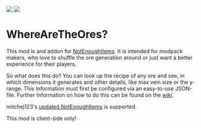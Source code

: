 [![](http://cf.way2muchnoise.eu/429685.svg)](https://www.curseforge.com/minecraft/mc-mods/where-are-the-ores) [![](http://cf.way2muchnoise.eu/versions/429685.svg)](https://www.curseforge.com/minecraft/mc-mods/where-are-the-ores)

# WhereAreTheOres?

This mod is and addon for [NotEnoughItems](https://github.com/Chicken-Bones/NotEnoughItems). It is intended for modpack makers, who love to shuffle the ore generation around or just want a better experience for their players.

So what does this do? You can look up the recipe of any ore and see, in which dimensions it generates and other details, like max vein size or the y-range. This Information must first be configured via an easy-to-use JSON-file. Further Information on how to do this can be found on the [wiki](https://github.com/FPSP-Modpack/WhereAreTheOres/wiki/The-Configuration-File).

mitchej123's [updated NotEnoughItems](https://github.com/GTNewHorizons/NotEnoughItems) is supported.

This mod is client-side only!
